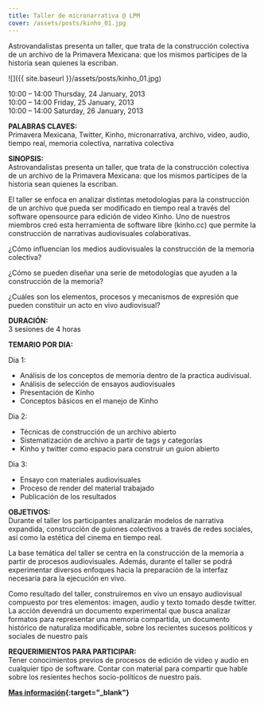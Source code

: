 ```yaml
---
title: Taller de micronarrativa @ LPM
cover: /assets/posts/kinho_01.jpg
---
```

Astrovandalistas presenta un taller, que trata de la construcción colectiva de un archivo de la Primavera Mexicana: que los mismos partícipes de la historia sean quienes la escriban.

![]({{ site.baseurl }}/assets/posts/kinho_01.jpg)

10:00 – 14:00 Thursday, 24 January, 2013  
10:00 – 14:00 Friday, 25 January, 2013  
10:00 – 14:00 Saturday, 26 January, 2013

**PALABRAS CLAVES:**  
Primavera Mexicana, Twitter, Kinho, micronarrativa, archivo, video, audio, tiempo real, memoria colectiva, narrativa colectiva

**SINOPSIS:**  
Astrovandalistas presenta un taller, que trata de la construcción colectiva de un archivo de la Primavera Mexicana: que los mismos partícipes de la historia sean quienes la escriban.

El taller se enfoca en analizar distintas metodologías para la construcción de un archivo que pueda ser modificado en tiempo real a través del software opensource para edición de video Kinho. Uno de nuestros miembros creó esta herramienta de software libre (kinho.cc) que permite la construcción de narrativas audiovisuales colaborativas.

¿Cómo influencían los medios audiovisuales la construcción de la memoria colectiva?

¿Cómo se pueden diseñar una serie de metodologías que ayuden a la construcción de la memoria?

¿Cuáles son los elementos, procesos y mecanismos de expresión que pueden constituir un acto en vivo audiovisual?

**DURACIÓN:**  
3 sesiones de 4 horas

**TEMARIO POR DIA:**

Dia 1:
  * Análisis de los conceptos de memoria dentro de la practica audivisual.
  * Análisis de selección de ensayos audiovisuales
  * Presentación de Kinho
  * Conceptos básicos en el manejo de Kinho

Dia 2:
  * Técnicas de construcción de un archivo abierto
  * Sistematización de archivo a partir de tags y categorías
  * Kinho y twitter como espacio para construir un guion abierto

Dia 3:
  * Ensayo con materiales audiovisuales
  * Proceso de render del material trabajado
  * Publicación de los resultados

**OBJETIVOS:**  
Durante el taller los participantes analizarán modelos de narrativa expandida, construcción de guiones colectivos a través de redes sociales, así como la estética del cinema en tiempo real.
  
La base temática del taller se centra en la construcción de la memoria a partir de procesos audiovisuales. Además, durante el taller se podrá experimentar diversos enfoques hacia la preparación de la interfaz necesaria para la ejecución en vivo.

Como resultado del taller, construiremos en vivo un ensayo audiovisual compuesto por tres elementos: imagen, audio y texto tomado desde twitter. La acción devendrá un documento experimental que busca analizar formatos para representar una memoria compartida, un documento histórico de naturaliza modificable, sobre los recientes sucesos políticos y sociales de nuestro país

**REQUERIMIENTOS PARA PARTICIPAR:**  
Tener conocimientos previos de procesos de edición de video y audio en cualquier tipo de software. Contar con material para compartir que hable sobre los resientes hechos socio-políticos de nuestro país.

**[Mas información](https://liveperformersmeeting.net/editions/2013-mex/){:target="_blank"}**
